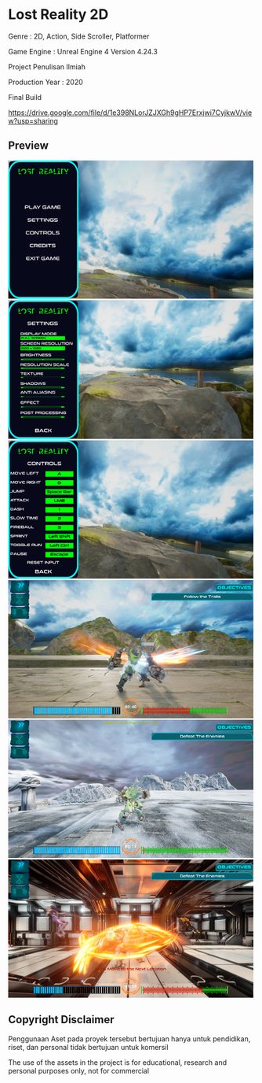 # Lost Reality 2D
Genre : 2D, Action, Side Scroller, Platformer

Game Engine : Unreal Engine 4 Version 4.24.3

Project Penulisan Ilmiah

Production Year : 2020

Final Build

https://drive.google.com/file/d/1e398NLorJZJXGh9gHP7Erxjwi7CyjkwV/view?usp=sharing

## Preview
<img src="images/MainMenu.png" width="500" >
<img src="images/Settings.png" width="500" >
<img src="images/Controls.png" width="500" >
<img src="images/Ch1Gameplay.png" width="500" >
<img src="images/Ch2Gameplay.png" width="500" >
<img src="images/Ch3Gameplay.png" width="500" >

## Copyright Disclaimer
Penggunaan Aset pada proyek tersebut bertujuan hanya untuk pendidikan, riset, dan personal tidak bertujuan untuk komersil

The use of the assets in the project is for educational, research and personal purposes only, not for commercial
